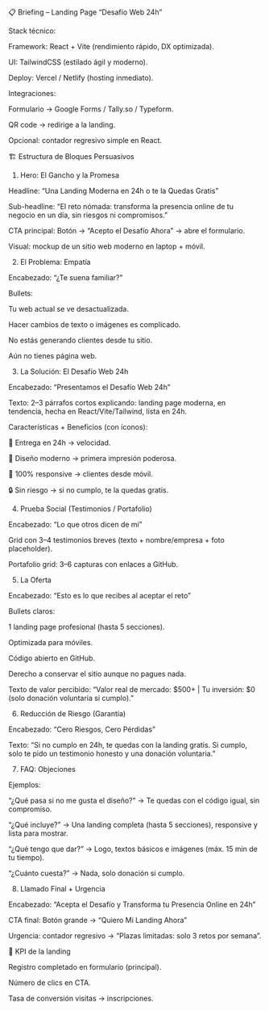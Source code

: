 
📋 Briefing – Landing Page “Desafío Web 24h”

Stack técnico:

Framework: React + Vite (rendimiento rápido, DX optimizada).

UI: TailwindCSS (estilado ágil y moderno).

Deploy: Vercel / Netlify (hosting inmediato).

Integraciones:

Formulario → Google Forms / Tally.so / Typeform.

QR code → redirige a la landing.

Opcional: contador regresivo simple en React.

🏗️ Estructura de Bloques Persuasivos
1) Hero: El Gancho y la Promesa

Headline: “Una Landing Moderna en 24h o te la Quedas Gratis”

Sub-headline: “El reto nómada: transforma la presencia online de tu negocio en un día, sin riesgos ni compromisos.”

CTA principal: Botón → “Acepto el Desafío Ahora” → abre el formulario.

Visual: mockup de un sitio web moderno en laptop + móvil.

2) El Problema: Empatía

Encabezado: “¿Te suena familiar?”

Bullets:

Tu web actual se ve desactualizada.

Hacer cambios de texto o imágenes es complicado.

No estás generando clientes desde tu sitio.

Aún no tienes página web.

3) La Solución: El Desafío Web 24h

Encabezado: “Presentamos el Desafío Web 24h”

Texto: 2–3 párrafos cortos explicando: landing page moderna, en tendencia, hecha en React/Vite/Tailwind, lista en 24h.

Características + Beneficios (con íconos):

🚀 Entrega en 24h → velocidad.

🎨 Diseño moderno → primera impresión poderosa.

📱 100% responsive → clientes desde móvil.

🔒 Sin riesgo → si no cumplo, te la quedas gratis.

4) Prueba Social (Testimonios / Portafolio)

Encabezado: “Lo que otros dicen de mí”

Grid con 3–4 testimonios breves (texto + nombre/empresa + foto placeholder).

Portafolio grid: 3–6 capturas con enlaces a GitHub.

5) La Oferta

Encabezado: “Esto es lo que recibes al aceptar el reto”

Bullets claros:

1 landing page profesional (hasta 5 secciones).

Optimizada para móviles.

Código abierto en GitHub.

Derecho a conservar el sitio aunque no pagues nada.

Texto de valor percibido: “Valor real de mercado: $500+ | Tu inversión: $0 (solo donación voluntaria si cumplo).”

6) Reducción de Riesgo (Garantía)

Encabezado: “Cero Riesgos, Cero Pérdidas”

Texto: “Si no cumplo en 24h, te quedas con la landing gratis. Si cumplo, solo te pido un testimonio honesto y una donación voluntaria.”

7) FAQ: Objeciones

Ejemplos:

“¿Qué pasa si no me gusta el diseño?” → Te quedas con el código igual, sin compromiso.

“¿Qué incluye?” → Una landing completa (hasta 5 secciones), responsive y lista para mostrar.

“¿Qué tengo que dar?” → Logo, textos básicos e imágenes (máx. 15 min de tu tiempo).

“¿Cuánto cuesta?” → Nada, solo donación si cumplo.

8) Llamado Final + Urgencia

Encabezado: “Acepta el Desafío y Transforma tu Presencia Online en 24h”

CTA final: Botón grande → “Quiero Mi Landing Ahora”

Urgencia: contador regresivo → “Plazas limitadas: solo 3 retos por semana”.

🎯 KPI de la landing

Registro completado en formulario (principal).

Número de clics en CTA.

Tasa de conversión visitas → inscripciones.